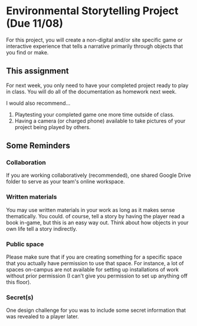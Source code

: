 # Environmental Storytelling Project (Due 11/08)
For this project, you will create a non-digital and/or site specific game or interactive experience that tells a narrative primarily through objects that you find or make. 

## This assignment
For next week, you only need to have your completed project ready to play in class. You will do all of the documentation as homework next week.

I would also recommend...
1. Playtesting your completed game one more time outside of class.
2. Having a camera (or charged phone) available to take pictures of your project being played by others.


## Some Reminders

### Collaboration
If you are working collaboratively (recommended), one shared Google Drive folder to serve as your team's online workspace.

### Written materials
You may use written materials in your work as long as it makes sense thematically. You could. of course, tell a story by having the player read a book in-game, but this is an easy way out. Think about how objects in your own life tell a story indirectly.

### Public space
Please make sure that if you are creating something for a specific space that you actually have permission to use that space. For instance, a lot of spaces on-campus are not available for setting up installations of work without prior permission (I can't give you permission to set up anything off this floor).

### Secret(s)
One design challenge for you was to include some secret information that was revealed to a player later.